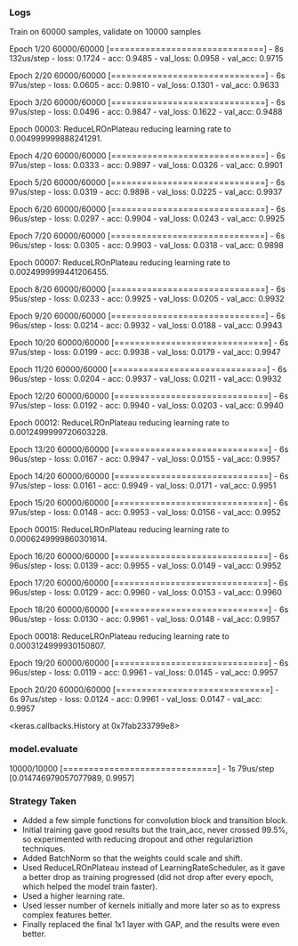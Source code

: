 ### Logs 

Train on 60000 samples, validate on 10000 samples

Epoch 1/20
60000/60000 [==============================] - 8s 132us/step - loss: 0.1724 - acc: 0.9485 - val_loss: 0.0958 - val_acc: 0.9715

Epoch 2/20
60000/60000 [==============================] - 6s 97us/step - loss: 0.0605 - acc: 0.9810 - val_loss: 0.1301 - val_acc: 0.9633

Epoch 3/20
60000/60000 [==============================] - 6s 97us/step - loss: 0.0496 - acc: 0.9847 - val_loss: 0.1622 - val_acc: 0.9488

Epoch 00003: ReduceLROnPlateau reducing learning rate to 0.004999999888241291.

Epoch 4/20
60000/60000 [==============================] - 6s 97us/step - loss: 0.0333 - acc: 0.9897 - val_loss: 0.0326 - val_acc: 0.9901

Epoch 5/20
60000/60000 [==============================] - 6s 97us/step - loss: 0.0319 - acc: 0.9898 - val_loss: 0.0225 - val_acc: 0.9937

Epoch 6/20
60000/60000 [==============================] - 6s 96us/step - loss: 0.0297 - acc: 0.9904 - val_loss: 0.0243 - val_acc: 0.9925

Epoch 7/20
60000/60000 [==============================] - 6s 96us/step - loss: 0.0305 - acc: 0.9903 - val_loss: 0.0318 - val_acc: 0.9898

Epoch 00007: ReduceLROnPlateau reducing learning rate to 0.0024999999441206455.

Epoch 8/20
60000/60000 [==============================] - 6s 95us/step - loss: 0.0233 - acc: 0.9925 - val_loss: 0.0205 - val_acc: 0.9932

Epoch 9/20
60000/60000 [==============================] - 6s 96us/step - loss: 0.0214 - acc: 0.9932 - val_loss: 0.0188 - val_acc: 0.9943

Epoch 10/20
60000/60000 [==============================] - 6s 97us/step - loss: 0.0199 - acc: 0.9938 - val_loss: 0.0179 - val_acc: 0.9947

Epoch 11/20
60000/60000 [==============================] - 6s 96us/step - loss: 0.0204 - acc: 0.9937 - val_loss: 0.0211 - val_acc: 0.9932

Epoch 12/20
60000/60000 [==============================] - 6s 97us/step - loss: 0.0192 - acc: 0.9940 - val_loss: 0.0203 - val_acc: 0.9940

Epoch 00012: ReduceLROnPlateau reducing learning rate to 0.0012499999720603228.

Epoch 13/20
60000/60000 [==============================] - 6s 96us/step - loss: 0.0167 - acc: 0.9947 - val_loss: 0.0155 - val_acc: 0.9957

Epoch 14/20
60000/60000 [==============================] - 6s 97us/step - loss: 0.0161 - acc: 0.9949 - val_loss: 0.0171 - val_acc: 0.9951

Epoch 15/20
60000/60000 [==============================] - 6s 97us/step - loss: 0.0148 - acc: 0.9953 - val_loss: 0.0156 - val_acc: 0.9952

Epoch 00015: ReduceLROnPlateau reducing learning rate to 0.0006249999860301614.

Epoch 16/20
60000/60000 [==============================] - 6s 96us/step - loss: 0.0139 - acc: 0.9955 - val_loss: 0.0149 - val_acc: 0.9952

Epoch 17/20
60000/60000 [==============================] - 6s 96us/step - loss: 0.0129 - acc: 0.9960 - val_loss: 0.0153 - val_acc: 0.9960

Epoch 18/20
60000/60000 [==============================] - 6s 96us/step - loss: 0.0130 - acc: 0.9961 - val_loss: 0.0148 - val_acc: 0.9957

Epoch 00018: ReduceLROnPlateau reducing learning rate to 0.0003124999930150807.

Epoch 19/20
60000/60000 [==============================] - 6s 96us/step - loss: 0.0119 - acc: 0.9961 - val_loss: 0.0145 - val_acc: 0.9957

Epoch 20/20
60000/60000 [==============================] - 6s 97us/step - loss: 0.0124 - acc: 0.9961 - val_loss: 0.0147 - val_acc: 0.9957

<keras.callbacks.History at 0x7fab233799e8>


### model.evaluate

10000/10000 [==============================] - 1s 79us/step
[0.014746979057077989, 0.9957]


### Strategy Taken

- Added a few simple functions for convolution block and transition block.
- Initial training gave good results but the train_acc, never crossed 99.5%, so experimented with reducing dropout and other regulariztion techniques.
- Added BatchNorm so that the weights could scale and shift.
- Used ReduceLROnPlateau instead of LearningRateScheduler, as it gave a better drop as training progressed (did not drop after every epoch, which helped the model train faster).
- Used a higher learning rate.
- Used lesser number of kernels initially and more later so as to express complex features better.
- Finally replaced the final 1x1 layer with GAP, and the results were even better.
